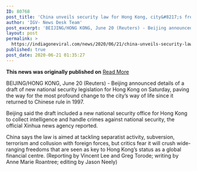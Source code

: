 ```yaml
---
ID: 80768
post_title: 'China unveils security law for Hong Kong, city&#8217;s freedoms in doubt'
author: 'IGV- News Desk Team'
post_excerpt: 'BEIJING/HONG KONG, June 20 (Reuters) - Beijing announced details of a draft of new national security legislation for Hong Kong on Saturday, paving the way for the most profound change to the city’s way of life since it returned to Chinese rule in 1997. Beijing said the draft included a new national security office for&hellip;'
layout: post
permalink: >
  https://indiagoneviral.com/news/2020/06/21/china-unveils-security-law-for-hong-kong-citys-freedoms-in-doubt/80768/india-gone-viral/
published: true
post_date: 2020-06-21 01:35:27
---
```

<b>This news was originally published on</b> <a href="https://www.reuters.com/article/hongkong-protests-security-idUSB9N2C501U" class="button purchase" rel="nofollow noopener noreferrer" target="_blank">Read More</a> <br/><div><div><div><p>BEIJING/HONG KONG, June 20 (Reuters) - Beijing announced details of a draft of new national security legislation for Hong Kong on Saturday, paving the way for the most profound change to the city’s way of life since it returned to Chinese rule in 1997. </p><p>Beijing said the draft included a new national security office for Hong Kong to collect intelligence and handle crimes against national security, the official Xinhua news agency reported. </p><p>China says the law is aimed at tackling separatist activity, subversion, terrorism and collusion with foreign forces, but critics fear it will crush wide-ranging freedoms that are seen as key to Hong Kong’s status as a global financial centre. (Reporting by Vincent Lee and Greg Torode; writing by Anne Marie Roantree; editing by Jason Neely)</p></div></div></div>